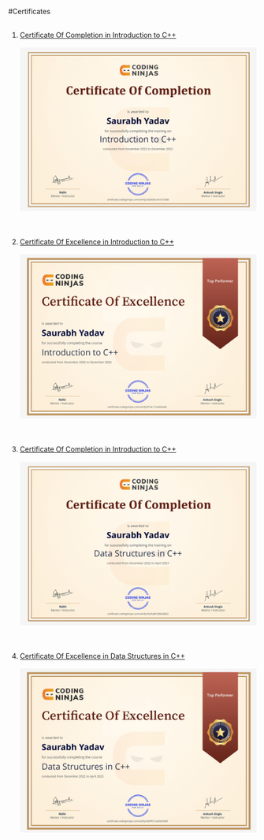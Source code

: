 #Certificates
<br><br>
<ol>
<!--                01                          -->
<li><a href="https://certificate.codingninjas.com/view/36d506c4d18159d8">Certificate Of Completion in Introduction to C++</a>
<br><br>
<img src="./Certificate Of Completion Introduction to C++_page-0001.jpg" alt="Certificate Of Completion Introduction to C++_page-0001">
</li><br><br><br>
<!--                02                         -->
<li><a href="https://certificate.codingninjas.com/view/ff10c172ad92aafc">Certificate Of Excellence in Introduction to C++</a>
<br><br>
<img src="./excellence in introduction in c++_page-0001.jpg" alt="excellence in introduction in c++_page-0001">
</li><br><br><br>
<!--                03                         -->
<li><a href="https://certificate.codingninjas.com/view/4645afb358bc8302">Certificate Of Completion in Introduction to C++</a>
<br><br>
<img src="./Certificate Of Completion Data Structures in C++_page-0001.jpg" alt="/Certificate Of Completion Data Structures in C++_page-0001">
</li><br><br><br>
<!--                04                         -->
<li><a href="https://certificate.codingninjas.com/view/bb9ff21a345b39d9">Certificate Of Excellence in Data Structures in C++</a>
<br><br>
<img src="./excellence in dsa in c++_page-0001.jpg" alt="excellence in dsa in c++_page-0001">
</li><br><br><br></ol>
